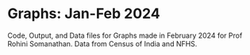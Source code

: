 # Graphs: Jan-Feb 2024
Code, Output, and Data files for Graphs made in February 2024 for Prof Rohini Somanathan. Data from Census of India and NFHS. 
